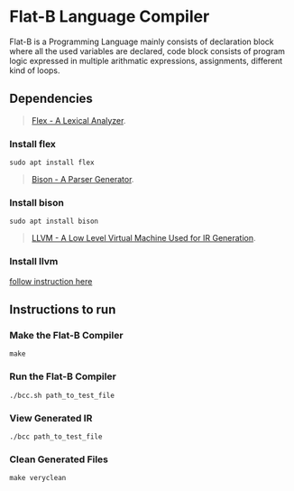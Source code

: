# Flat-B Language Compiler
Flat-B is a Programming Language mainly consists of declaration block where all the used variables are declared, code block consists of program logic expressed in multiple arithmatic expressions, assignments, different kind of loops.

## Dependencies

> [Flex - A Lexical Analyzer](https://en.wikipedia.org/wiki/Flex_(lexical_analyser_generator)). 
### **Install flex** 
    sudo apt install flex

> [Bison - A Parser Generator](https://www.gnu.org/software/bison/).
### **Install bison**
    sudo apt install bison
    
> [LLVM - A Low Level Virtual Machine Used for IR Generation](https://llvm.org/).
### **Install llvm**
[follow instruction here](https://apt.llvm.org/)

## Instructions to run
### Make the Flat-B Compiler
    make
    
### Run the Flat-B Compiler
    ./bcc.sh path_to_test_file
    
### View Generated IR
    ./bcc path_to_test_file
 
### Clean Generated Files
    make veryclean
